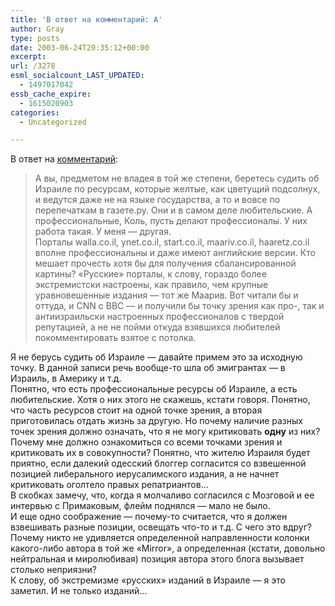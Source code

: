 ```yaml
---
title: 'В ответ на комментарий: А'
author: Gray
type: posts
date: 2003-06-24T20:35:12+00:00
excerpt:
url: /3278
esml_socialcount_LAST_UPDATED:
  - 1497017042
essb_cache_expire:
  - 1615020903
categories:
  - Uncategorized

---
```








В ответ на <a href="http://www.searchengines.ru/cgi-bin/blog/mt-comments.cgi?entry_id=1099" target="_blank">комментарий</a>:

> А вы, предметом не владея в той же степени, беретесь судить об Израиле по ресурсам, которые желтые, как цветущий подсолнух, и ведутся даже не на языке государства, а то и вовсе по перепечаткам в газете.ру. Они и в самом деле любительские. А профессиональные, Коль, пусть делают профессионалы. У них работа такая. У меня &#8212; другая.  
> Порталы walla.co.il, ynet.co.il, start.co.il, maariv.co.il, haaretz.co.il вполне профессиональны и даже имеют английские версии. Кто мешает прочесть хотя бы для получения сбалансированной картины? &#171;Русские&#187; порталы, к слову, гораздо более экстремистски настроены, как правило, чем крупные уравновешенные издания &#8212; тот же Маарив. Вот читали бы и оттуда, и CNN с BBC &#8212; и получили бы точку зрения как про-, так и антиизраильски настроенных профессионалов с твердой репутацией, а не не пойми откуда взявшихся любителей покомментировать взятое с потолка. 

Я не берусь судить об Израиле &#8212; давайте примем это за исходную точку. В данной записи речь вообще-то шла об эмигрантах &#8212; в Израиль, в Америку и т.д.  
Понятно, что есть профессиональные ресурсы об Израиле, а есть любительские. Хотя о них этого не скажешь, кстати говоря. Понятно, что часть ресурсов стоит на одной точке зрения, а вторая приготовилась отдать жизнь за другую. Но почему наличие разных точек зрения должно означать, что я не могу критиковать **одну** из них? Почему мне должно ознакомиться со всеми точками зрения и критиковать их в совокупности? Понятно, что жителю Израиля будет приятно, если далекий одесский блоггер согласится со взвешенной позицией либерального иерусалимского издания, а не начнет критиковать оголтело правых репатриантов&#8230;  
В скобках замечу, что, когда я молчаливо согласился с Мозговой и ее интервью с Примаковым, флейм поднялся &#8212; мало не было.  
И еще одно соображение &#8212; почему-то считается, что я должен взвешивать разные позиции, освещать что-то и т.д. С чего это вдруг? Почему никто не удивляется определенной направленности колонки какого-либо автора в той же &#171;Mirror&#187;, а определенная (кстати, довольно нейтральная и миролюбивая) позиция автора этого блога вызывает столько неприязни?  
К слову, об экстремизме &#171;русских&#187; изданий в Израиле &#8212; я это заметил. И не только изданий&#8230;